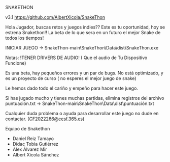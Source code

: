 
SNAKETHON   


v3.1   https://github.com/AlbertXicola/SnakeThon

Hola Jugador, buscas retos y juegos indies??
Este es tu oportunidad, hoy se estrena Snakethon!!
La beta de lo que sera en un futuro el mejor Snake
de todos los tiempos!

INICIAR JUEGO -> SnakeThon-main\SnakeThon\Data\dist\SnakeThon.exe



Notas:
!TENER DRIVERS DE AUDIO! ( Que el audio de Tu Dispositivo Funcione)

Es una beta, hay pequeños errores y un par de bugs.
No está optimizado, y es un proyecto de curso ( no esperes el mejor juego de snake)
 
Le hemos dado todo el cariño y empeño para hacer este juego.

Si has jugado mucho y tienes muchas partidas, elimina registros
del archivo puntuación.txt -> SnakeThon-main\SnakeThon\Data\dist\puntuación.txt

Cualquier duda problema o ayuda para desarrollar este juego
no dude en contactar.
(CF2022266@cesf.365.es)

Equipo de Snakethon
- Daniel Reiz Tamayo
- Didac Tobia Gutiérrez
- Alex Álvarez Mir
- Albert Xicola Sánchez
